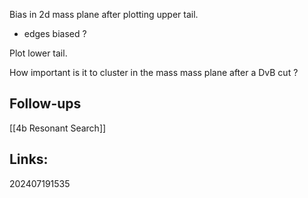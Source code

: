 Bias in 2d mass plane after plotting upper tail. 
- edges biased ?

Plot lower tail.


How important is it to cluster in the mass mass plane after a DvB cut ?



## Follow-ups
[[4b Resonant Search]]



## Links: 



202407191535
